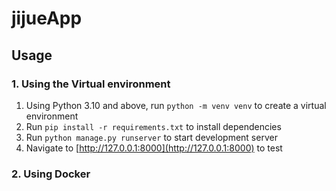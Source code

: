 # jijueApp

## Usage

### 1. Using the Virtual environment

1.  Using Python 3.10 and above, run `python -m venv venv` to create a virtual environment
2.  Run `pip install -r requirements.txt` to install dependencies
3.  Run `python manage.py runserver` to start development server
4.  Navigate to [http://127.0.0.1:8000](http://127.0.0.1:8000) to test

### 2. Using Docker
